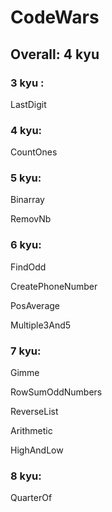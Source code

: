 # CodeWars

## Overall: 4 kyu

### 3 kyu :
LastDigit

### 4 kyu:
CountOnes

### 5 kyu:
Binarray

RemovNb

### 6 kyu:
FindOdd

CreatePhoneNumber

PosAverage

Multiple3And5

### 7 kyu:
Gimme

RowSumOddNumbers

ReverseList

Arithmetic

HighAndLow

### 8 kyu:
QuarterOf
